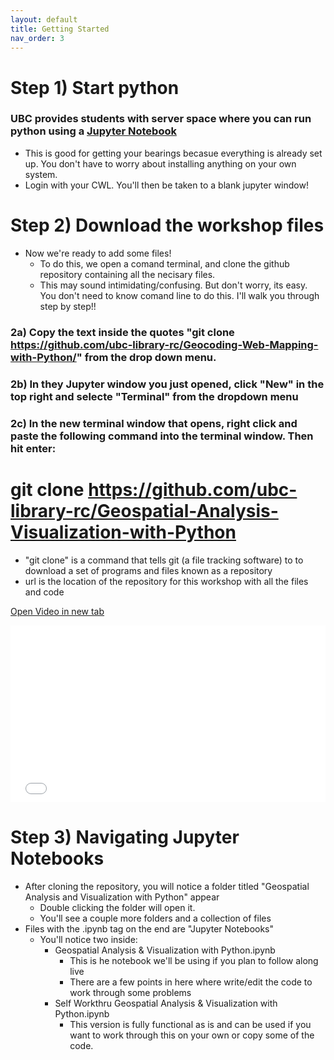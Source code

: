 ```yaml
---
layout: default
title: Getting Started
nav_order: 3
---
```


# Step 1) Start python

### UBC provides students with server space where you can run python using a [Jupyter Notebook](https://ubc.syzygy.ca/jupyter)
* This is good for getting your bearings becasue everything is already set up.  You don't have to worry about installing anything on your own system.
 * Login with your CWL.  You'll then be taken to a blank jupyter window!

# Step 2) Download the workshop files

* Now we're ready to add some files!
  * To do this, we open a comand terminal, and clone the github repository containing all the necisary files.
  * This may sound intimidating/confusing.  But don't worry, its easy.  You don't need to know comand line to do this.  I'll walk you through step by step!!

### 2a) Copy the text inside the quotes "git clone https://github.com/ubc-library-rc/Geocoding-Web-Mapping-with-Python/" from the drop down menu.

### 2b) In they Jupyter window you just opened, click "New" in the top right and selecte "Terminal" from the dropdown menu

### 2c) In the new terminal window that opens, right click and paste the following command into the terminal window.  Then hit enter:

# git clone https://github.com/ubc-library-rc/Geospatial-Analysis-Visualization-with-Python

* "git clone" is a command that tells git (a file tracking software) to to download a set of programs and files known as a repository
* url is the location of the repository for this workshop with all the files and code

<a href="git_Clone.mp4" target="_blank">Open Video in new tab</a>

<div style="overflow: hidden;
  padding-top: 56.25%;
  position: relative">
  <iframe src="git_Clone.mp4" title="Processes" scrolling="no" frameborder="0"
    style="border: 0;
   height: 100%;
   left: 0;
   position: absolute;
   top: 0;
   width: 100%;">
   <p>Your browser does not support iframes.</p>
 </iframe>
</div>

# Step 3) Navigating Jupyter Notebooks

* After cloning the repository, you will notice a folder titled "Geospatial Analysis and Visualization with Python" appear
  * Double clicking the folder will open it.
  * You'll see a couple more folders and a collection of files
* Files with the .ipynb tag on the end are "Jupyter Notebooks" 
  * You'll notice two inside:
      * Geospatial Analysis & Visualization with Python.ipynb
        * This is he notebook we'll be using if you plan to follow along live
        * There are a few points in here where write/edit the code to work through some problems
      * Self Workthru Geospatial Analysis & Visualization with Python.ipynb
        * This version is fully functional as is and can be used if you want to work through this on your own or copy some of the code.